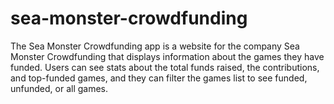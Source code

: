 # sea-monster-crowdfunding
The Sea Monster Crowdfunding app is a website for the company Sea Monster Crowdfunding that displays information about the games they have funded. Users can see stats about the total funds raised, the contributions, and top-funded games, and they can filter the games list to see funded, unfunded, or all games.
